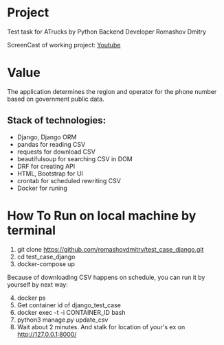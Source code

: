 # Project
Test task for ATrucks by Python Backend Developer Romashov Dmitry

ScreenCast of working project: [Youtube](https://www.youtube.com/watch?v=Xb0zw3j_QeA)

# Value

The application determines the region and operator for the phone number based on government public data.

## Stack of technologies: 
- Django, Django ORM
- pandas for reading CSV
- requests for download CSV
- beautifulsoup for searching CSV in DOM
- DRF for creating API 
- HTML, Bootstrap for UI
- crontab for scheduled rewriting CSV
- Docker for runing

# How To Run on local machine by terminal

1. git clone https://github.com/romashovdmitry/test_case_django.git
2. cd test_case_django  
3. docker-compose up

Because of downloading CSV happens on schedule, you can run it by yourself by next way:

4. docker ps
5. Get container id of django_test_case
6. docker exec -t -i CONTAINER_ID bash
7. python3 manage.py update_csv
8. Wait about 2 minutes. And stalk for location of your's ex on http://127.0.0.1:8000/
